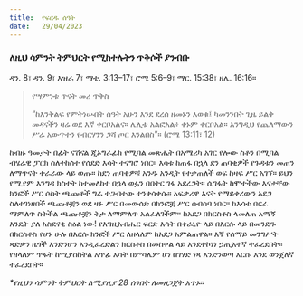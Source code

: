 ```yaml
---
title:  የፍርዱ ሰዓት
date:   29/04/2023
---
```


### ለዚህ ሳምንት ትምህርት የሚከተሉትን ጥቅሶች ያንብቡ
ዳን. 8፣ ዳን. 9፣ እዝራ 7፣ ማቴ. 3:13–17፣ ሮሜ 5:6–9፣ ማር. 15:38፣ ዘሌ. 16:16።

> <p>የሣምንቱ ጥናት መሪ ጥቅስ</p>
> “ከእንቅልፍ የምትነሡበት ሰዓት አሁን እንደ ደረሰ ዘመኑን እወቁ፤ ካመንንበት ጊዜ ይልቅ መዳናችን ዛሬ ወደ እኛ ቀርቦአልና። ሌሊቱ አልፎአል፥ ቀኑም ቀርቦአል። እንግዲህ የጨለማውን ሥራ አውጥተን የብርሃንን ጋሻ ጦር እንልበስ”። (ሮሜ 13:11፣ 12)

ከብዙ ዓመታት በፊት ናሽናል ጂኦግራፊክ የሚባል መጽሔት በአሜሪካ አገር የሎው ስቶን በሚባል ብሄራዊ ፓርክ ስለተከሰተ የሰደድ እሳት ተናግሮ ነበር። እሳቱ ከጠፋ በኋላ ደን ጠባቂዎች የጉዳቱን መጠን ለማጥናት ተራራው ላይ ወጡ። ከደን ጠባቂዎቹ አንዱ አንዲት የተቃጠለች ወፍ ከዛፍ ሥር አገኘ። ይህን የሚያም እንግዳ ክስተት ከተመለከተ በኋላ ወፏን በበትር ገፋ አደረጋት። ሲገፋት ከሞተችው እናታቸው ክንፎች ሥር ሶስት ጫጩቶች ግራ ተጋብተው ተንቀሳቀሱ። አፍቃሪዋ እናት የማይቀረውን አደጋ ስለተገነዘበች ጫጩቶቿን ወደ ዛፉ ሥር በመውሰድ በክንፎቿ ሥር ሰብስባ ነበር። ከእሳቱ በርራ ማምለጥ ስትችል ጫጩቶቿን ትታ ለማምለጥ አልፈለገችም። ከአደጋ በክርስቶስ ላመለጠ አማኝ እንዴት ያለ አስደናቂ ስዕል ነው! የእግዚአብሔር ፍርድ እሳት በቀራኒዮ ላይ በእርሱ ላይ በመንደዱ በክርስቶስ የሆኑ ሁሉ በእርሱ ክንፎች ሥር ለዘላለም ከአደጋ አምልጠዋል። እኛ የሰማይ መንግሥት ጻድቃን ዜጎች እንድንሆን እንዲፈረድልን ክርስቶስ በመስቀል ላይ እንደተኮነነ ኃጢአተኛ ተፈረደበት። የዘላለም ጥፋት ከሚያስከትል አጥፊ እሳት በምሳሌም ሆነ በገሃድ ነጻ እንድንወጣ እርሱ እንደ ወንጀለኛ ተፈረደበት።

_*የዚህን ሳምንት ትምህርት ለሚያዚያ 28 ሰንበት ለመዘጋጀት አጥኑ።_